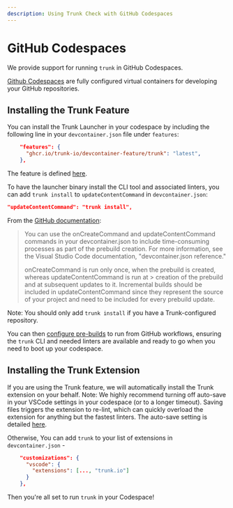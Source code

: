 ```yaml
---
description: Using Trunk Check with GitHub Codespaces
---
```


# GitHub Codespaces

We provide support for running `trunk` in GitHub Codespaces.

[Github Codespaces](https://github.com/features/codespaces) are fully configured virtual containers for developing your GitHub repositories.

## Installing the Trunk Feature

You can install the Trunk Launcher in your codespace by including the following line in your `devcontainer.json` file under `features`:

```json
    "features": {
      "ghcr.io/trunk-io/devcontainer-feature/trunk": "latest",
    },
```

The feature is defined [here](https://www.github.com/trunk-io/devcontainer-feature).

To have the launcher binary install the CLI tool and associated linters, you can add `trunk install` to `updateContentCommand` in `devcontainer.json`:

```json
"updateContentCommand": "trunk install",
```

From the [GitHub documentation](https://docs.github.com/en/codespaces/prebuilding-your-codespaces/configuring-prebuilds):

> You can use the onCreateCommand and updateContentCommand commands in your devcontainer.json to include time-consuming processes as part of the prebuild creation. For more information, see the Visual Studio Code documentation, "devcontainer.json reference."
>
> onCreateCommand is run only once, when the prebuild is created, whereas updateContentCommand is run at > creation of the prebuild and at subsequent updates to it. Incremental builds should be included in updateContentCommand since they represent the source of your project and need to be included for every prebuild update.

Note: You should only add `trunk install` if you have a Trunk-configured repository.

You can then [configure pre-builds](https://docs.github.com/en/codespaces/prebuilding-your-codespaces/configuring-prebuilds) to run from GitHub workflows, ensuring the `trunk` CLI and needed linters are available and ready to go when you need to boot up your codespace.

## Installing the Trunk Extension

If you are using the Trunk feature, we will automatically install the Trunk extension on your behalf. Note: We highly recommend turning off auto-save in your VSCode settings in your codespace (or to a longer timeout). Saving files triggers the extension to re-lint, which can quickly overload the extension for anything but the fastest linters. The auto-save setting is detailed [here](https://code.visualstudio.com/docs/editor/codebasics#_save-auto-save).

Otherwise, You can add `trunk` to your list of extensions in `devcontainer.json` -

```json
    "customizations": {
      "vscode": {
        "extensions": [..., "trunk.io"]
      }
    },
```

Then you're all set to run `trunk` in your Codespace!
